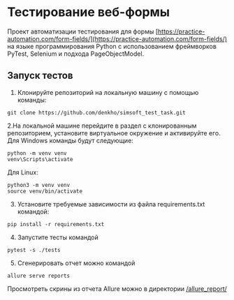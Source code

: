 # Тестирование веб-формы 

Проект автоматизации тестирования для формы [https://practice-automation.com/form-fields/](https://practice-automation.com/form-fields/) на языке программирования Python с использованием фреймворков PyTest, Selenium и подхода PageObjectModel.

## Запуск тестов
1. Клонируйте репозиторий на локальную машину с помощью команды:
```
git clone https://github.com/denkho/simsoft_test_task.git
```
2.На локальной машине перейдите в раздел с клонированным репозиторием, установите виртуальное окружение и активируйте его. 
Для Windows команды будут следующие:
```
python -m venv venv
venv\Scripts\activate
```
Для Linux:
```
python3 -m venv venv
source venv/bin/activate
```
3. Установите требуемые зависимости из файла requirements.txt командой:
```
pip install -r requirements.txt
```
4. Запустите тесты командой
```
pytest -s ./tests
```
5. Сгенерировать отчет можно командой
```
allure serve reports
```
Просмотреть скрины из отчета Allure можно в директории [/allure_report/](/allure_report/)
